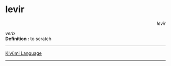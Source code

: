 
# levir

<div align="right"><i>levir</i></div>

*verb*  
**Definition :** to scratch  

---

[Kivümi Language](../README.md)

---
